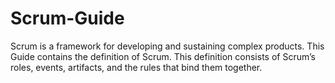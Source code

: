 # Scrum-Guide
Scrum is a framework for developing and sustaining complex products. This Guide contains the definition of Scrum. This definition consists of Scrum’s roles, events, artifacts, and the rules that bind them together. 
